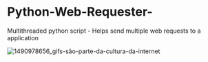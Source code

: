 # Python-Web-Requester-
Multithreaded python script - Helps send multiple  web requests to a application  

![1490978656_gifs-são-parte-da-cultura-da-internet](https://user-images.githubusercontent.com/75425513/228818247-c7a68838-2324-4879-aa99-f6668d2a837a.gif)
